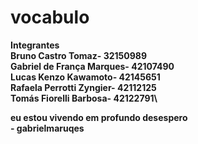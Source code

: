 # vocabulo
<b>Integrantes<b>\
Bruno Castro Tomaz- 32150989\
Gabriel de França Marques- 42107490\
Lucas Kenzo Kawamoto- 42145651\
Rafaela Perrotti Zyngier- 42112125\
Tomás Fiorelli Barbosa- 42122791\\
  
  eu estou vivendo em profundo desespero\
                - gabrielmaruqes
